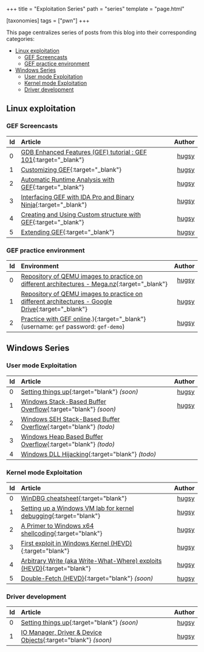 +++
title = "Exploitation Series"
path = "series"
template = "page.html"

[taxonomies]
tags = ["pwn"]
+++


This page centralizes series of posts from this blog into their corresponding categories:

- [Linux exploitation](#linux-exploitation)
  - [GEF Screencasts](#gef-screencasts)
  - [GEF practice environment](#gef-practice-environment)
- [Windows Series](#windows-series)
  - [User mode Exploitation](#user-mode-exploitation)
  - [Kernel mode Exploitation](#kernel-mode-exploitation)
  - [Driver development](#driver-development)



## Linux exploitation ##

### GEF Screencasts ###

| Id   | Article                                                                                                         |                  Author |
| :--- | :-------------------------------------------------------------------------------------------------------------- | ----------------------: |
| 0    | [GDB Enhanced Features (GEF) tutorial : GEF 101](https://www.youtube.com/watch?v=KWG7prhH-ks){:target="_blank"} | [hugsy](/author/hugsy) |
| 1    | [Customizing GEF](https://www.youtube.com/watch?v=Pnv-FeWu4DE){:target="_blank"}                                | [hugsy](/author/hugsy) |
| 2    | [Automatic Runtime Analysis with GEF](https://www.youtube.com/watch?v=DoGPfi9zs6M){:target="_blank"}            | [hugsy](/author/hugsy) |
| 3    | [Interfacing GEF with IDA Pro and Binary Ninja](https://www.youtube.com/watch?v=QJKmcZumWyA){:target="_blank"}  | [hugsy](/author/hugsy) |
| 4    | [Creating and Using Custom structure with GEF](https://www.youtube.com/watch?v=pid2aW7Bt_w){:target="_blank"}   | [hugsy](/author/hugsy) |
| 5    | [Extending GEF](https://www.youtube.com/watch?v=QsBn1nIOnWk){:target="_blank"}                                  | [hugsy](/author/hugsy) |


### GEF practice environment  ###

| Id   | Environment                                                                                                                                                                               |                  Author |
| :--- | :---------------------------------------------------------------------------------------------------------------------------------------------------------------------------------------- | ----------------------: |
| 0    | [Repository of QEMU images to practice on different architectures - Mega.nz](https://mega.nz/#F!oMoVzQaJ!iS73iiQQ3t_6HuE-XpnyaA){:target="_blank"}                                        | [hugsy](/author/hugsy) |
| 1    | [Repository of QEMU images to practice on different architectures - Google Drive](https://drive.google.com/drive/folders/107uMlL_DS8yD2TS_0yrHXBDnLOj44a8P?usp=sharing){:target="_blank"} | [hugsy](/author/hugsy) |
| 2    | [Practice with GEF online](https://github.com/hugsy/gef#:~:text=Or%20try%20it%20online).){:target="_blank"}  (username: `gef` password: `gef-demo`)                                                                           | [hugsy](/author/hugsy) |


## Windows Series ##


### User mode Exploitation ###

| Id   | Article                                                               |                  Author |
| :--- | :-------------------------------------------------------------------- | ----------------------: |
| 0    | [Setting things up](#){:target="blank"}    _(soon)_                   | [hugsy](/author/hugsy) |
| 1    | [Windows Stack-Based Buffer Overflow](#){:target="blank"}    _(soon)_ | [hugsy](/author/hugsy) |
| 2    | [Windows SEH Stack-Based Buffer Overflow](#){:target="blank"}    _(todo)_ |  |
| 3    | [Windows Heap Based Buffer Overflow](#){:target="blank"}    _(todo)_ |  |
| 4    | [Windows DLL Hijacking](#){:target="blank"}    _(todo)_ |  |



### Kernel mode Exploitation ###

| Id   | Article                                                                                                                                 |                  Author |
| :--- | :-------------------------------------------------------------------------------------------------------------------------------------- | ----------------------: |
| 0    | [WinDBG cheatsheet](https://github.com/hugsy/defcon_27_windbg_workshop/blob/master/windbg_cheatsheet.md){:target="blank"}               | [hugsy](/author/hugsy) |
| 1    | [Setting up a Windows VM lab for kernel debugging](/posts/2017/08/07/setting-up-a-windows-vm-lab-for-kernel-debugging){:target="blank"}       | [hugsy](/author/hugsy) |
| 2    | [A Primer to Windows x64 shellcoding](/posts/2017/08/14/a-primer-to-windows-x64-shellcoding){:target="blank"}                                 | [hugsy](/author/hugsy) |
| 3    | [First exploit in Windows Kernel (HEVD)](/posts/2017/08/18/first-exploit-in-windows-kernel-hevd){:target="blank"}                             | [hugsy](/author/hugsy) |
| 4    | [Arbitrary Write (aka Write-What-Where) exploits (HEVD)](/posts/2017/08/31/arbitrary-write-primitive-in-windows-kernel-hevd){:target="blank"} | [hugsy](/author/hugsy) |
| 5    | [Double-Fetch (HEVD)](#){:target="blank"}    _(soon)_                                                                                  | [hugsy](/author/hugsy) |


### Driver development ###

| Id   | Article                                                               |                  Author |
| :--- | :-------------------------------------------------------------------- | ----------------------: |
| 0    | [Setting things up](#){:target="blank"}    _(soon)_                   | [hugsy](/author/hugsy) |
| 1    | [IO Manager, Driver & Device Objects](#){:target="blank"}    _(soon)_ | [hugsy](/author/hugsy) |
